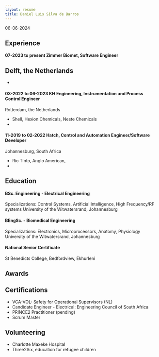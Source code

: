 ```yaml
---
layout: resume
title: Daniel Luis Silva de Barros
---
```


06-06-2024

## Experience
#### 07-2023 to present   Zimmer Biomet, Software Engineer
Delft, the Netherlands
- 
- 

#### 03-2022 to 06-2023 KH Engineering, Instrumentation and Process Control Engineer
Rotterdam, the Netherlands
- Shell, Hexion Chemicals, Neste Chemicals
- 

#### 11-2019 to 02-2022 Hatch, Control and Automation Engineer/Software Developer
Johannesburg, South Africa
- Rio Tinto, Anglo American, 
- 

## Education
#### BSc. Engineering - Electrical Engineering
Specializations: Control Systems, Artificial Intelligence, High Frequency/RF systems
University of the Witwatersrand, Johannesburg
#### BEngSc. - Biomedical Engineering
Specializations: Electronics, Microprocessors, Anatomy, Physiology
University of the Witwatersrand, Johannesburg

#### National Senior Certificate
St Benedicts College, Bedfordview, Ekhurleni

## Awards

## Certifications
- VCA-VOL: Safety for Operational Supervisors (NL)
- Candidate Engineer - Electrical: Engineering Council of South Africa
- PRINCE2 Practitioner (pending)
- Scrum Master


## Volunteering
- Charlotte Maxeke Hospital
- Three2Six, education for refugee children